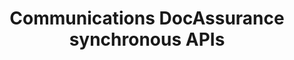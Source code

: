 ---
title: Communications DocAssurance synchronous APIs
description: Communications DocAssurance synchronous APIs
openAPISpec: https://raw.githubusercontent.com/AdobeDocs/experience-manager-forms-cloud-service-developer-reference/main/src/swagger-specs/docassurance.yaml
--- 